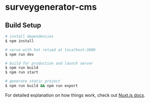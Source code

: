 # surveygenerator-cms

## Build Setup

```bash
# install dependencies
$ npm install

# serve with hot reload at localhost:3000
$ npm run dev

# build for production and launch server
$ npm run build
$ npm run start

# generate static project
$ npm run build && npm run export
```

For detailed explanation on how things work, check out [Nuxt.js docs](https://nuxtjs.org).
